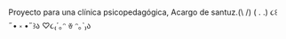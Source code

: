 Proyecto para una clínica psicopedagógica, Acargo de santuz.(\ /)
                                                            ( . .)
૮꒰ ˶• ༝ •˶꒱ა ♡૮₍´｡ᵔ ꈊ ᵔ｡`₎ა

